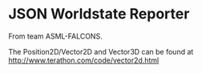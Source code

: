 # JSON Worldstate Reporter

From team ASML-FALCONS.

The Position2D/Vector2D and Vector3D can be found at http://www.terathon.com/code/vector2d.html
